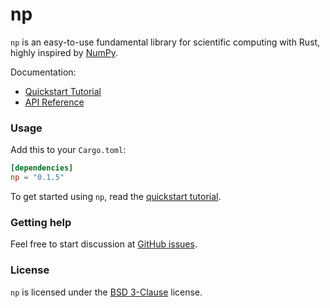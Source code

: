 # np
`np` is an easy-to-use fundamental library for scientific computing with Rust,
highly inspired by [NumPy].

Documentation:
- [Quickstart Tutorial][quickstart tutorial]
- [API Reference]

[NumPy]: http://www.numpy.org/
[API Reference]: https://docs.rs/np

### Usage
Add this to your `Cargo.toml`:

```toml
[dependencies]
np = "0.1.5"
```

To get started using `np`, read the [quickstart tutorial].

[quickstart tutorial]:  https://docs.rs/np#quickstart-tutorial

### Getting help
Feel free to start discussion at [GitHub issues].

[Github issues]: https://github.com/pyk/np/issues/new/choose

### License
`np` is licensed under the [BSD 3-Clause](./LICENSE) license.
